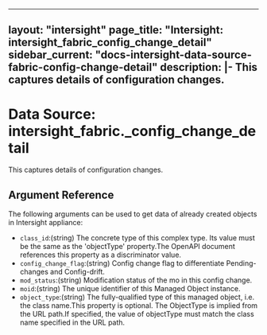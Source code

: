 
---
layout: "intersight"
page_title: "Intersight: intersight_fabric_config_change_detail"
sidebar_current: "docs-intersight-data-source-fabric-config-change-detail"
description: |-
This captures details of configuration changes.
---

# Data Source: intersight_fabric._config_change_detail
This captures details of configuration changes.
## Argument Reference
The following arguments can be used to get data of already created objects in Intersight appliance:
* `class_id`:(string) The concrete type of this complex type. Its value must be the same as the 'objectType' property.The OpenAPI document references this property as a discriminator value. 
* `config_change_flag`:(string) Config change flag to differentiate Pending-changes and Config-drift. 
* `mod_status`:(string) Modification status of the mo in this config change. 
* `moid`:(string) The unique identifier of this Managed Object instance. 
* `object_type`:(string) The fully-qualified type of this managed object, i.e. the class name.This property is optional. The ObjectType is implied from the URL path.If specified, the value of objectType must match the class name specified in the URL path. 
